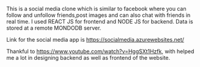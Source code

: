 This is a social media clone which is similar to facebook where you can follow and unfollow friends,post images and can also chat with friends in real time.
I used REACT JS for frontend and NODE JS for backend. Data is stored at a remote MONDODB server. 

Link for the social media app is https://socialmedia.azurewebsites.net/

Thankful to https://www.youtube.com/watch?v=HggSXt1Hzfk, with helped me a lot in designing backend as well as frontend of the website.
